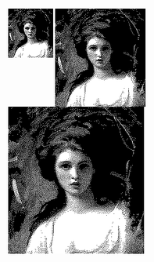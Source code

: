 <p float="left">
  <img src="/example_images/100px.png" align='top'/>
  <img src="/example_images/200px.png" align='top'/>
  <img src="/example_images/300px.png" align='top'/>
</p>
